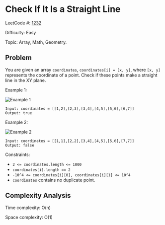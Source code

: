 # Check If It Is a Straight Line

LeetCode #: [1232](https://leetcode.com/problems/check-if-it-is-a-straight-line/)

Difficulty: Easy

Topic: Array, Math, Geometry.

## Problem

You are given an array `coordinates`, `coordinates[i] = [x, y]`, where `[x, y]` represents the coordinate of a point. Check if these points make a straight line in the XY plane.

Example 1:

![Example 1](https://assets.leetcode.com/uploads/2019/10/15/untitled-diagram-2.jpg)

```text
Input: coordinates = [[1,2],[2,3],[3,4],[4,5],[5,6],[6,7]]
Output: true
```

Example 2:

![Example 2](https://assets.leetcode.com/uploads/2019/10/09/untitled-diagram-1.jpg)

```text
Input: coordinates = [[1,1],[2,2],[3,4],[4,5],[5,6],[7,7]]
Output: false
```

Constraints:

- `2 <= coordinates.length <= 1000`
- `coordinates[i].length == 2`
- `-10^4 <= coordinates[i][0], coordinates[i][1] <= 10^4`
- `coordinates` contains no duplicate point.

## Complexity Analysis

Time complexity: O(n)

Space complexity: O(1)

